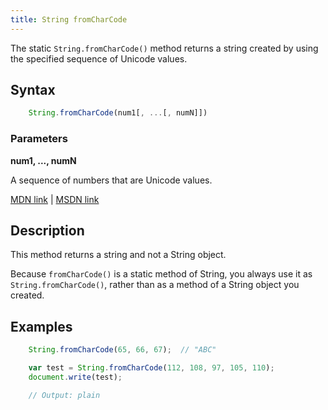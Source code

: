 ```yaml
---
title: String fromCharCode
---
```

The static `String.fromCharCode()` method returns a string created by using the specified sequence of Unicode values.

## Syntax

```js
    String.fromCharCode(num1[, ...[, numN]])
```

### Parameters

**num1, ..., numN**

A sequence of numbers that are Unicode values.

<a href='https://developer.mozilla.org/en-US/docs/Web/JavaScript/Reference/Global_Objects/String/fromCharCode' target='_blank' rel='nofollow'>MDN link</a> | <a href='https://msdn.microsoft.com/en-us/LIBRary/wb4w0k66%28v=vs.94%29.aspx' target='_blank' rel='nofollow'>MSDN link</a>

## Description

This method returns a string and not a String object.

Because `fromCharCode()` is a static method of String, you always use it as `String.fromCharCode()`, rather than as a method of a String object you created.

## Examples

```js
    String.fromCharCode(65, 66, 67);  // "ABC"

    var test = String.fromCharCode(112, 108, 97, 105, 110);
    document.write(test);

    // Output: plain
```
